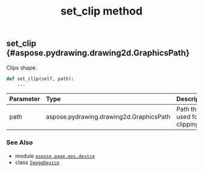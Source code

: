 ﻿---
title: set_clip method
second_title: Aspose.Page for Python via .NET API References
description: 
type: docs
weight: 380
url: /python-net/aspose.page.eps.device/imagedevice/set_clip/
is_root: false
---

## set_clip {#aspose.pydrawing.drawing2d.GraphicsPath}

Clips shape.



```python
def set_clip(self, path):
    ...
```


| Parameter | Type | Description |
| :- | :- | :- |
| path | aspose.pydrawing.drawing2d.GraphicsPath | Path that is used for clipping. |



### See Also
* module [`aspose.page.eps.device`](../../)
* class [`ImageDevice`](/page/python-net/aspose.page.eps.device/imagedevice)
